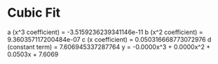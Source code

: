 
# Cubic Fit

a (x^3 coefficient) = -3.5159236239341146e-11
b (x^2 coefficient) = 9.360357117200484e-07
c (x coefficient) = 0.050316668773072976
d (constant term) = 7.606945337287764
y = -0.0000x^3 + 0.0000x^2 + 0.0503x + 7.6069

